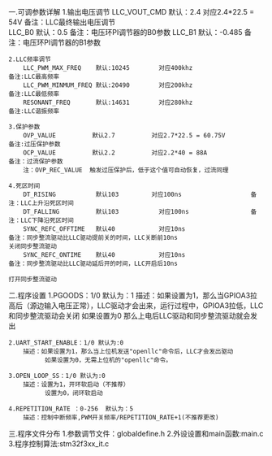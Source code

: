 一.可调参数详解
	1.输出电压调节
		LLC_VOUT_CMD	默认：2.4		对应2.4*22.5 = 54V			备注：LLC最终输出电压调节     
		LLC_B0			默认：0.5   	    							备注：电压环PI调节器的B0参数
		LLC_B1          默认：-0.485									备注：电压环PI调节器的B1参数

	2.LLC频率调节
		LLC_PWM_MAX_FREQ  	默认:10245    	对应400khz					备注:LLC最高频率
		LLC_PWM_MINMUM_FREQ 默认:20490		对应200khz					备注:LLC最低频率
		RESONANT_FREQ       默认:14631		对应280khz					备注:LLC谐振频率

	3.保护参数
		OVP_VALUE          默认2.7          对应2.7*22.5 = 60.75V       	备注:过压保护参数
		OCP_VALUE		   默认2.2          对应2.2*40 = 88A				备注：过流保护参数
		注：OVP_REC_VALUE  触发过压保护后，低于这个值可自动恢复，过流同理

	4.死区时间
		DT_RISING			默认103         对应100ns					备注：LLC上升沿死区时间
		DT_FALLING			默认103		   	对应100ns					备注：LLC下降沿死区时间
		SYNC_REFC_OFFTIME   默认40			对应10ns						备注：同步整流驱动比LLC驱动提前关的时间，LLC关断前10ns																	  关闭同步整流驱动
		SYNC_REFC_ONTIME    默认40			对应10ns						备注：同步整流驱动比LLC驱动延后开的时间，LLC开启后10ns
																			  打开同步整流驱动


二.程序设置
	1.PGOODS：1/0 默认为：1
		描述：如果设置为1，那么当GPIOA3拉高后（源边输入电压正常），LLC驱动才会出来，运行过程中，GPIOA3拉低，LLC和同步整流驱动会关闭
			  如果设置为0 那么上电后LLC驱动和同步整流驱动就会发出

	2.UART_START_ENABLE：1/0 默认为:0
		描述：如果设置为1，那么当上位机发送"openllc"命令后，LLC才会发出驱动
			  如果设置为0，无需上位机的"openllc"命令。

	3.OPEN_LOOP_SS：1/0 默认为:0
		描述：设置为1，开环软启动（不推荐）
			  设置为0，闭环软启动

	4.REPETITION_RATE ：0-256  默认为：5
		描述：控制中断频率,PWM开关频率/REPETITION_RATE+1(不推荐更改)

三.程序文件分布
	1.参数调节文件：globaldefine.h
	2.外设设置和main函数:main.c
	3.程序控制算法:stm32f3xx_it.c
